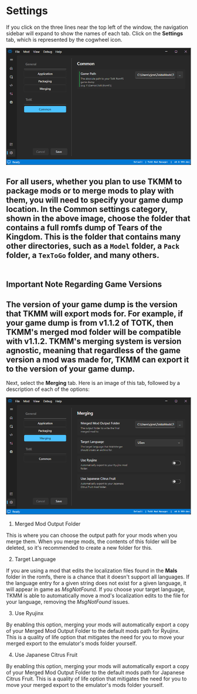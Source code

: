 # Settings

 If you click on the three lines near the top left of the window, the navigation sidebar will expand to show the names of each tab. Click on the **Settings** tab, which is represented by the cogwheel icon.

![Image of TKMM's Common Settings page](../../../images/Setup_03_CommonSettings.png)


For all users, whether you plan to use TKMM to package mods or to merge mods to play with them, you will need to specify your game dump location. In the **Common** settings category, shown in the above image, choose the folder that contains a full romfs dump of Tears of the Kingdom. This is the folder that contains many other directories, such as a `Model` folder, a `Pack` folder, a `TexToGo` folder, and many others. 
<br><br>
---
## Important Note Regarding Game Versions

The version of your game dump is the version that TKMM will export mods for. For example, if your game dump is from v1.1.2 of TOTK, then TKMM's merged mod folder will be compatible with v1.1.2. TKMM's merging system is version agnostic, meaning that regardless of the game version a mod was made for, TKMM can export it to the version of your game dump.
---
Next, select the **Merging** tab. Here is an image of this tab, followed by a description of each of the options:

![Image of TKMM's Merging Settings page](../../../images/Setup_04_MergingSettings.png)


1. Merged Mod Output Folder

This is where you can choose the output path for your mods when you merge them. When you merge mods, the contents of this folder will be deleted, so it's recommended to create a new folder for this.

2. Target Language

If you are using a mod that edits the localization files found in the **Mals** folder in the romfs, there is a chance that it doesn't support all languages. If the language entry for a given string does not exist for a given language, it will appear in game as *MsgNotFound*. If you choose your target language, TKMM is able to automatically move a mod's localization edits to the file for your language, removing the *MsgNotFound* issues.

3. Use Ryujinx

By enabling this option, merging your mods will automatically export a copy of your Merged Mod Output Folder to the default mods path for Ryujinx. This is a quality of life option that mitigates the need for you to move your merged export to the emulator's mods folder yourself.

4. Use Japanese Citrus Fruit

By enabling this option, merging your mods will automatically export a copy of your Merged Mod Output Folder to the default mods path for Japanese Citrus Fruit. This is a quality of life option that mitigates the need for you to move your merged export to the emulator's mods folder yourself.